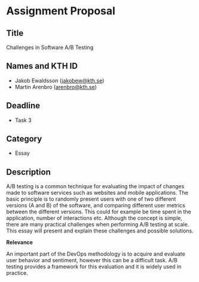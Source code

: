 # Assignment Proposal

## Title

Challenges in Software A/B Testing

## Names and KTH ID

  - Jakob Ewaldsson (jakobew@kth.se)
  - Martin Arenbro (arenbro@kth.se)

## Deadline

- Task 3

## Category

- Essay

## Description

A/B testing is a common technique for evaluating the impact of changes made to software services such as websites and mobile applications. The basic principle is to randomly present users with one of two different versions (A and B) of the software, and comparing different user metrics between the different versions. This could for example be time spent in the application, number of interactions etc. Although the concept is simple, there are many practical challenges when performing A/B testing at scale. This essay will present and explain these challenges and possible solutions.

**Relevance**

An important part of the DevOps methodology is to acquire and evaluate user behavior and sentiment, however this can be a difficult task. A/B testing provides a framework for this evaluation and it is widely used in practice.
